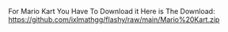 For Mario Kart You Have To Download it Here is The Download: https://github.com/ixlmathgg/flashy/raw/main/Mario%20Kart.zip
